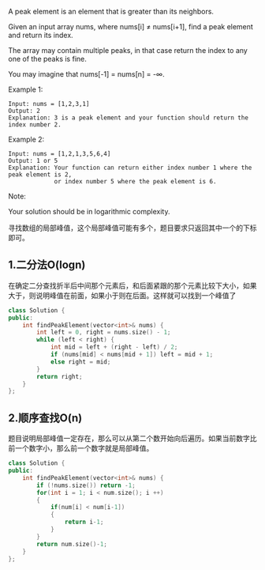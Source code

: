 A peak element is an element that is greater than its neighbors.

Given an input array nums, where nums[i] ≠ nums[i+1], find a peak element and return its index.

The array may contain multiple peaks, in that case return the index to any one of the peaks is fine.

You may imagine that nums[-1] = nums[n] = -∞.

Example 1:

```
Input: nums = [1,2,3,1]
Output: 2
Explanation: 3 is a peak element and your function should return the index number 2.
```

Example 2:

```
Input: nums = [1,2,1,3,5,6,4]
Output: 1 or 5 
Explanation: Your function can return either index number 1 where the peak element is 2, 
             or index number 5 where the peak element is 6.
```

Note:

Your solution should be in logarithmic complexity.

寻找数组的局部峰值，这个局部峰值可能有多个，题目要求只返回其中一个的下标即可。

## 1.二分法O(logn)

在确定二分查找折半后中间那个元素后，和后面紧跟的那个元素比较下大小，如果大于，则说明峰值在前面，如果小于则在后面。这样就可以找到一个峰值了

```cpp
class Solution {
public:
    int findPeakElement(vector<int>& nums) {
        int left = 0, right = nums.size() - 1;
        while (left < right) {
            int mid = left + (right - left) / 2;
            if (nums[mid] < nums[mid + 1]) left = mid + 1;
            else right = mid;
        }
        return right;
    }
};
```

## 2.顺序查找O(n)

题目说明局部峰值一定存在，那么可以从第二个数开始向后遍历。如果当前数字比前一个数字小，那么前一个数字就是局部峰值。


```cpp
class Solution {
public:
	int findPeakElement(vector<int>& nums) {
		if (!nums.size()) return -1;
		for(int i = 1; i < num.size(); i ++)
        {
            if(num[i] < num[i-1])
            {
                return i-1;
            }
        }
        return num.size()-1;
	}
};
```